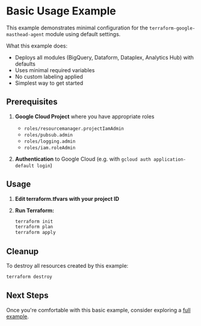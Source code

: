 # Basic Usage Example

This example demonstrates minimal configuration for the `terraform-google-masthead-agent` module using default settings.

What this example does:

- Deploys all modules (BigQuery, Dataform, Dataplex, Analytics Hub) with defaults
- Uses minimal required variables
- No custom labeling applied
- Simplest way to get started

## Prerequisites

1. **Google Cloud Project** where you have appropriate roles

    - `roles/resourcemanager.projectIamAdmin`
    - `roles/pubsub.admin`
    - `roles/logging.admin`
    - `roles/iam.roleAdmin`

2. **Authentication** to Google Cloud (e.g. with `gcloud auth application-default login`)

## Usage

1. **Edit terraform.tfvars with your project ID**

2. **Run Terraform:**

   ```bash
   terraform init
   terraform plan
   terraform apply
   ```

## Cleanup

To destroy all resources created by this example:

```bash
terraform destroy
```

## Next Steps

Once you're comfortable with this basic example, consider exploring a [full example](../full/).
